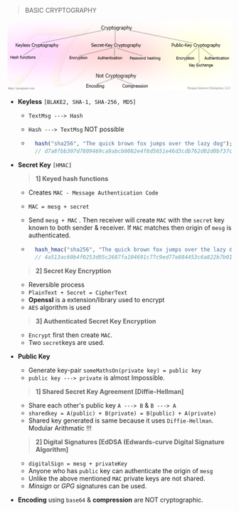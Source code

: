 
> BASIC CRYPTOGRAPHY

![](../images/crypto-categories.png?raw=1)

- **Keyless** `[BLAKE2, SHA-1, SHA-256, MD5]`
    - `TextMsg ---> Hash`  
    - `Hash ---> TextMsg` NOT possible

    - ```php
        hash("sha256", "The quick brown fox jumps over the lazy dog");
        // d7a8fbb307d7809469ca9abcb0082e4f8d5651e46d3cdb762d02d0bf37c9e592
        ```


- **Secret Key** `[HMAC]`

    > **1] Keyed hash functions**

    - Creates `MAC - Message Authentication Code`
    - `MAC = mesg + secret`
    - Send `mesg + MAC` . Then receiver will create `MAC` with the `secret` key known to both sender & receiver. If `MAC` matches then origin of `mesg` is authenticated.

    - ```php
        hash_hmac("sha256", "The quick brown fox jumps over the lazy dog", "secret key");
        // 4a513ac60b4f0253d95c2687fa104691c77c9ed77e884453c6a822b7b010d36f
        ```



    > **2] Secret Key Encryption**

    - Reversible process
    - `PlainText + Secret = CipherText`
    - **Openssl** is a extension/library used to encrypt
    - `AES` algorithm is used  

    > **3] Authenticated Secret Key Encryption**

    - `Encrypt` first then create `MAC`.
    - Two `secret`keys are used.

- **Public Key**
    - Generate key-pair `someMathsOn(private key) = public key`
    - `public key ---> private` is almost Impossible.


    > **1] Shared Secret Key Agreement [Diffie-Hellman]**

    - Share each other's public key `A ---> B` & `B ---> A`
    - `sharedkey = A(public) + B(private) = B(public) + A(private)`
    - Shared key generated is same because it uses `Diffie-Hellman`. Modular Arithmatic !!!


    > **2] Digital Signatures [EdDSA (Edwards-curve Digital Signature Algorithm]**

    - `digitalSign = mesg + privateKey`
    - Anyone who has `public` key can authenticate the origin of `mesg`
    - Unlike the above mentioned `MAC` private keys are not shared.
    - *Minsign* or *GPG* signatures can be used.

- **Encoding** using `base64` & **compression** are NOT cryptographic.